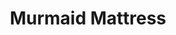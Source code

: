 ---
title: "Murmaid Mattress"
url: /fort-oglethorpe/murmaid-mattress-battlefield-station-drive/
shop: bed
---